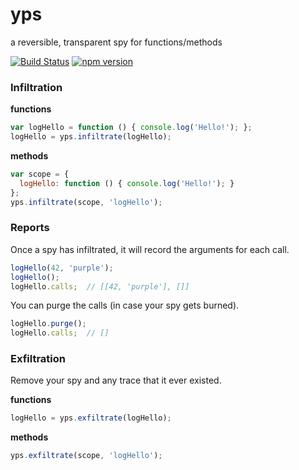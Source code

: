 # yps

a reversible, transparent spy for functions/methods

[![Build Status][travis-image]][travis-url] [![npm version][npm-image]][npm-url]

### Infiltration

**functions**
```js
var logHello = function () { console.log('Hello!'); };
logHello = yps.infiltrate(logHello);
```

**methods**
```js
var scope = {
  logHello: function () { console.log('Hello!'); }
};
yps.infiltrate(scope, 'logHello');
```

### Reports

Once a spy has infiltrated, it will record the arguments for each call.
```js
logHello(42, 'purple');
logHello();
logHello.calls;  // [[42, 'purple'], []]
```

You can purge the calls (in case your spy gets burned).
```js
logHello.purge();
logHello.calls;  // []
```

### Exfiltration

Remove your spy and any trace that it ever existed.

**functions**
```js
logHello = yps.exfiltrate(logHello);
```

**methods**
```js
yps.exfiltrate(scope, 'logHello');
```

[travis-image]: https://travis-ci.org/reergymerej/yps.svg
[travis-url]: https://travis-ci.org/reergymerej/yps
[npm-image]: https://badge.fury.io/js/yps.svg
[npm-url]: https://www.npmjs.com/package/yps
